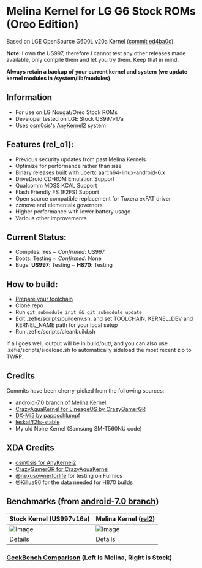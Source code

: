 # Melina Kernel for LG G6 Stock ROMs (Oreo Edition)

Based on LGE OpenSource G600L v20a Kernel ([commit ed4ba0c](https://github.com/zefie/lge_g6_melina_kernel/tree/ed4ba0cace3e073a491e9ebfd509f031031170a0))

**Note**: I own the US997, therefore I cannot test any other releases made available,
only compile them and let you try them. Keep that in mind.

**Always retain a backup of your current kernel and system (we update kernel modules in /system/lib/modules)**.

## Information

 * For use on LG Nougat/Oreo Stock ROMs
 * Developer tested on LGE Stock US997v17a
 * Uses [osm0sis's AnyKernel2](https://forum.xda-developers.com/showthread.php?t=2670512) system

## Features (rel_o1):

 * Previous security updates from past Melina Kernels
 * Optimize for performance rather than size
 * Binary releases built with ubertc aarch64-linux-android-6.x
 * DriveDroid CD-ROM Emulation Support
 * Qualcomm MDSS KCAL Support
 * Flash Friendly FS (F2FS) Support
 * Open source compatible replacement for Tuxera exFAT driver
 * zzmove and elementalx governors
 * Higher performance with lower battery usage
 * Various other improvements

## Current Status:

 * Compiles: Yes ~ *Confirmed*: US997
 * Boots: Testing ~ *Confirmed*: None
 * Bugs: **US997**: Testing ~ **H870**: Testing

## How to build:

 * [Prepare your toolchain](ubertc-guide.md)
 * Clone repo
 * Run ```git submodule init && git submodule update```
 * Edit .zefie/scripts/buildenv.sh, and set TOOLCHAIN, KERNEL_DEV and KERNEL_NAME path for your local setup
 * Run .zefie/scripts/cleanbuild.sh

If all goes well, output will be in build/out/,
and you can also use .zefie/scripts/sideload.sh to automatically sideload the most recent zip to TWRP.

## Credits

 Commits have been cherry-picked from the following sources:

 * [android-7.0 branch of Melina Kernel](https://github.com/zefie/lge_g6_melina_kernel/tree/android-7.0)
 * [CrazyAquaKernel for LineageOS by CrazyGamerGR](https://github.com/CrazyGamerGR/CrazyAquaKernel-g5-g6-los-nougat)
 * [DX-Mi5 by pappschlumpf](https://github.com/pappschlumpf/DX-Mi5)
 * [leskal/f2fs-stable](https://github.com/leskal/f2fs-stable)
 * My old Noire Kernel (Samsung SM-T560NU code)

## XDA Credits

 * [osm0sis for AnyKernel2](https://forum.xda-developers.com/showthread.php?t=2670512)
 * [CrazyGamerGR for CrazyAquaKernel](https://forum.xda-developers.com/lg-g6/development/kernel-crazyaquakernel-t3661459)
 * [@nexusownerforlife](https://forum.xda-developers.com/member.php?u=6382322) for testing on Fulmics
 * [@Killua96](https://forum.xda-developers.com/member.php?u=4580019) for the data needed for H870 builds

## Benchmarks (from [android-7.0 branch](https://github.com/zefie/lge_g6_melina_kernel/tree/android-7.0))

Stock Kernel (US997v16a) | Melina Kernel ([rel2](https://github.com/zefie/lge_g6_melina_kernel/tree/rel2))
--- | ---
![Image](https://github.com/zefie/lge_g6_kernel_scripts/raw/master/benchmarks/stock_lge_16a_kernel.jpg) | ![Image](https://github.com/zefie/lge_g6_kernel_scripts/raw/master/benchmarks/melina_kernel_rel2.jpg)
[Details](http://browser.geekbench.com/v4/cpu/5472375) | [Details](http://browser.geekbench.com/v4/cpu/5490319)

### [GeekBench Comparison](http://browser.geekbench.com/v4/cpu/compare/5490319?baseline=5472375) (Left is Melina, Right is Stock)
